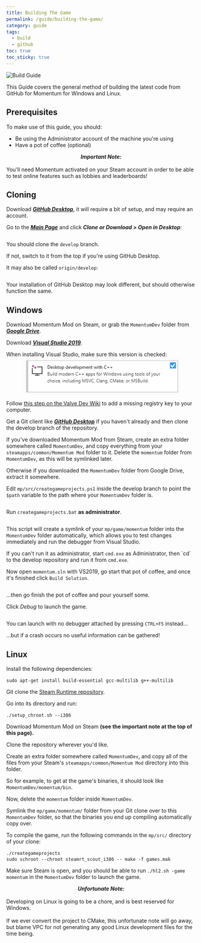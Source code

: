 ```yaml
---
title: Building The Game
permalink: /guide/building-the-game/
category: guide
tags:
  - build
  - github
toc: true
toc_sticky: true
---
```

<img src="/assets/images/guide_headers/guide_building_the_game.jpg" alt="Build Guide" style="display: block; margin: auto;">

This Guide covers the general method of building the latest code from GitHub for Momentum for Windows and Linux.
## Prerequisites
To make use of this guide, you should:  
- Be using the Administrator account of the machine you're using
- Have a pot of coffee (optional)

<div class="note info">
    <p>
		<center><b><em>Important Note:</em></b></center><br>
		You'll need Momentum activated on your Steam account in order to be able to test online features such as lobbies and leaderboards!
    </p>
</div>

## Cloning

Download [***GitHub Desktop***](https://desktop.github.com/), it will require a bit of setup, and may require an account.

Go to the [***Main Page***](https://github.com/momentum-mod/game) and click ***Clone or Download > Open in Desktop***:  

<img src="/assets/images/build_guide/build0.png" alt="" style="display: block; margin: auto;">

You should clone the `develop` branch.  

If not, switch to it from the top if you're using GitHub Desktop.  

It may also be called `origin/develop`:  

<img src="/assets/images/build_guide/build1.png" alt="" style="display: block; margin: auto;">

<div class="note info">
    <p>
		Your installation of GitHub Desktop may look different, but should otherwise function the same.
    </p>
</div>

## Windows
Download Momentum Mod on Steam, or grab the `MomentumDev` folder from [***Google Drive***](https://drive.google.com/file/d/115xT5IIN-CimKCZQho3xj7uIcYFMSZXm/view).

Download [***Visual Studio 2019***](https://visualstudio.microsoft.com/thank-you-downloading-visual-studio/?sku=Community&rel=16).

<div class="note info">
    <p>
When installing Visual Studio, make sure this version is checked:

<img src="/assets/images/build_guide/build6.png" alt="" style="display: block; margin: auto;">
    </p>
</div>

Follow [this step on the Valve Dev Wiki](https://developer.valvesoftware.com/wiki/Source_SDK_2013#Unable_to_find_RegKey_for_.vcproj_files_in_solutions_.28Windows.29) to add a missing registry key to your computer.

Get a Git client like [***GitHub Desktop***](https://desktop.github.com/) if you haven't already and then clone the develop branch of the repository.

If you've downloaded Momentum Mod from Steam, create an extra folder somewhere called `MomentumDev`, and copy everything from your `steamapps/common/Momentum Mod` folder to it. Delete the `momentum` folder from `MomentumDev`, as this will be symlinked later.

Otherwise if you downloaded the `MomentumDev` folder from Google Drive, extract it somewhere.

Edit `mp/src/creategameprojects.ps1` inside the develop branch to point the `$path` variable to the path where your `MomentumDev` folder is.  

<img src="/assets/images/build_guide/build2.png" alt="" style="display: block; margin: auto;">

Run `creategameprojects.bat` **as administrator**.

<img src="/assets/images/build_guide/build3.png" alt="" style="display: block; margin: auto;">

This script will create a symlink of your `mp/game/momentum` folder into the `MomentumDev` folder automatically, which allows you to test changes immediately and run the debugger from Visual Studio.

<div class="note info">
    <p>
		If you can't run it as administrator, start <code>cmd.exe</code> as Administrator, then `cd` to the develop repository and run it from <code>cmd.exe</code>.
    </p>
</div>


Now open `momentum.sln` with VS2019, go start that pot of coffee, and once it's finished click `Build Solution`.

<img src="/assets/images/build_guide/build4.png" alt="" style="display: block; margin: auto;">

...then go finish the pot of coffee and pour yourself some.

Click *Debug* to launch the game.  

<img src="/assets/images/build_guide/build5.png" alt="" style="display: block; margin: auto;">

<div class="note info">
    <p>
		You can launch with no debugger attached by pressing <code>CTRL+F5</code> instead...
    </p>
</div>
<div class="note warning">
    <p>
		...but if a crash occurs no useful information can be gathered!
    </p>
</div>

## Linux
Install the following dependencies:
```
sudo apt-get install build-essential gcc-multilib g++-multilib
```

Git clone the [Steam Runtime repository](https://github.com/ValveSoftware/steam-runtime).

Go into its directory and run: 
```
./setup_chroot.sh --i386
```

Download Momentum Mod on Steam **(see the important note at the top of this page).**

Clone the repository wherever you'd like.

Create an extra folder somewhere called `MomentumDev`, and copy all of the files from your Steam's `steamapps/common/Momentum Mod` directory into this folder.  

So for example, to get at the game's binaries, it should look like `MomentumDev/momentum/bin`. 

Now, delete the `momentum` folder inside `MomentumDev`.

Symlink the `mp/game/momentum/` folder from your Git clone over to this `MomentumDev` folder, so that the binaries you end up compiling automatically copy over.  

To compile the game, run the following commands in the `mp/src/` directory of your clone:
```
./creategameprojects  
sudo schroot --chroot steamrt_scout_i386 -- make -f games.mak
```

Make sure Steam is open, and you should be able to run `./hl2.sh -game momentum` in the `MomentumDev` folder to launch the game.

<div class="note warning">
    <p>
		<center><b><em>Unfortunate Note:</em></b></center><br>
		Developing on Linux is going to be a chore, and is best reserved for Windows.<br><br>  
		If we ever convert the project to CMake, this unfortunate note will go away, but blame VPC for not generating any good Linux development files for the time being.
    </p>
</div>
 
